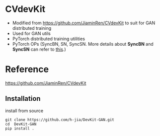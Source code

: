 # CVdevKit

- Modified from https://github.com/JiaminRen/CVdevKit to suit for GAN distributed training
- Used for GAN utils
- PyTorch distributed training utilities
- PyTorch OPs (SyncBN, SN, SyncSN. More details about **SyncBN** and **SyncSN** can refer to [this](http://htmlpreview.github.io/?https://github.com/JiaminRen/SyncSN/blob/master/syncBNsyncSN.html).)

# Reference
https://github.com/JiaminRen/CVdevKit

## Installation
 install from source
```
git clone https://github.com/h-jia/DevKit-GAN.git
cd  DevKit-GAN
pip install .
```
